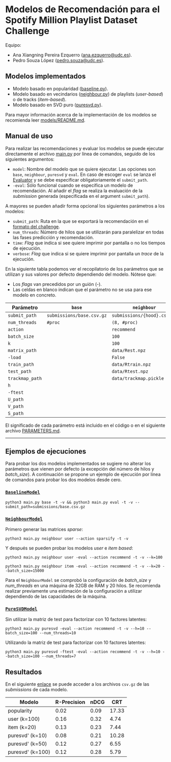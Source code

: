 # Modelos de Recomendación para el Spotify Million Playlist Dataset Challenge


Equipo:
- Ana Xiangning Pereira Ezquerro ([ana.ezquerro@udc.es](mailto:ana.ezquerro@udc.es)).
- Pedro Souza López ([pedro.souza@udc.es](mailto:pedro.souza@udc.es)).

## Modelos implementados

- Modelo basado en popularidad ([baseline.py](models/baseline.py)). 
- Modelo basado en vecindarios ([neighbour.py](models/neighbour.py)) de playlists (_user-based_) o de tracks (_item-based_).
- Modelo basado en SVD puro ([puresvd.py](models/puresvd.py)).

Para mayor información acerca de la implementación de los modelos se recomienda leer [models/README.md](models/README.md).

## Manual de uso

Para realizar las recomendaciones y evaluar los modelos se puede ejecutar directamente el archivo 
[main.py](main.py) por línea de comandos, seguido de los siguientes argumentos:

- `model`: Nombre del modelo que se quiere ejecutar. Las opciones son `base`, `neighbour`, `puresvd` y `eval`. En caso 
de escoger `eval` se lanza el [Evaluator](utils/evaluation.py) y se debe especificar obligatoriamente el `submit_path`.
- `-eval`: Sólo funcional cuando se especifica un modelo de recomendación. Al añadir el _flag_ se realiza la evaluación de la _submission_ generada (especificada en el argument
`submit_path`).

A mayores se pueden añadir forma opcional los siguientes parámetros a los modelos:


- `submit_path`: Ruta en la que se exportará la recomendación en el 
[formato del challenge](https://www.aicrowd.com/challenges/spotify-million-playlist-dataset-challenge/). 
- `num_threads`: Número de hilos que se utilizarán para paralelizar en todas las fases 
predicción y recomendación.
- `time`: *Flag* que indica si see quiere imprimir por pantalla o no los tiempos de ejecución. 
- `verbose`: *Flag* que indica si se quiere imprimir por pantalla un _trace_ de la ejecución. 

En la siguiente tabla podemos ver el recopilatorio de los parámetros que se utilizan y sus valores por defecto dependiendo 
del modelo. Nótese que:

- Los *flags* van precedidos por un guión (-).
- Las celdas en blanco indican que el parámetro no se usa para ese modelo en concreto.

| Parámetro       | `base`                    | `neighbour`                 | `puresvd`                       |
|-----------------|---------------------------|-----------------------------|---------------------------------|
| `submit_path`   | `submissions/base.csv.gz` | `submissions/{hood}.csv.gz` | `submissions/puresvd{h}.csv.gz` |
| `num_threads`   | `#proc`                   | `(8, #proc)`                | `#proc`                         |
| `action`        |                           | `recommend`                 | `recommend`                     |
| `batch_size`    |                           | `100`                       | `100`                           |
| `k`             |                           | `100`                       |                                 |
| `matrix_path`   |                           | `data/Rest.npz`             |                                 |
| `-load`         |                           | `False`                     |                                 |
| `train_path`    |                           | `data/Rtrain.npz`           | `data/Rtrain.npz`               |
| `test_path`     |                           | `data/Rtest.npz`            | `data/Rtest.npz`                |
| `trackmap_path` |                           | `data/trackmap.pickle`      | `data/trackmap.pickle`          |
| `h`             |                           |                             | `10`                            |
| `-ftest`        |                           |                             | `False`                         |     
| `U_path`        |                           |                             | `data/U.npz`                    |
| `V_path`        |                           |                             | `data/V.npz`                    |
| `S_path`        |                           |                             | `data/S.npz`                    |

El significado de cada parámetro está incluido en el código o en el siguiente archivo [PARAMETERS.md](PARAMETERS.md).

---
## Ejemplos de ejecuciones

Para probar los dos modelos implementados se sugiere no alterar los parámetros que vienen por defecto (a excepción del 
número de hilos y _batch_size_). A continuación se propone un ejemplo de ejecución por línea de comandos para probar 
los dos modelos desde cero.


### [`BaselineModel`](models/baseline.py)


```shell
python3 main.py base -t -v && python3 main.py eval -t -v --submit_path=submissions/base.csv.gz
```
### [`NeighbourModel`](models/neighbour.py)

Primero generar las matrices _sparse_:

```shell
python3 main.py neighbour user --action sparsify -t -v
```

Y después se pueden probar los modelos _user_ e _item_ _based_:

```shell
python3 main.py neighbour user -eval --action recommend -t -v --k=100
```

```shell
python3 main.py neighbour item -eval --action recommend -t -v --k=20 --batch_size=15000
```

Para el `NeighbourModel` se comprobó la configuración de _batch_size_ y _num_threads_ en una máquina de 32GB de RAM y 20 hilos. 
Se recomienda realizar previamente una estimación de la configuración a utilizar dependiendo de las capacidades de la máquina.

### [`PureSVDModel`](models/puresvd.py)

Sin utilizar la matriz de test para factorizar con 10 factores latentes:
```shell
python3 main.py puresvd -eval --action recommend -t -v --h=10 --batch_size=100 --num_threads=10
```

Utilizando la matriz de test para factorizar con 10 factores latentes:

```shell
python3 main.py puresvd -ftest -eval --action recommend -t -v --h=10 --batch_size=100 --num_threads=7
```


## Resultados 

En el siguiente [enlace](https://udcgal-my.sharepoint.com/:f:/g/personal/ana_ezquerro_udc_es/EuDyme7p-uFPpVomMjwWkmgBhpUUz3clxkTMELy2J0BZjA?e=FOFokB) 
se puede acceder a los archivos `csv.gz` de las _submissions_ de cada modelo.

| Modelo            | R-Precision | nDCG | CRT   |
|-------------------|-------------|------|-------|
| popularity        | 0.02        | 0.09 | 17.33 |
| user (k=100)      | 0.16        | 0.32 | 4.74  |
| item (k=20)       | 0.13        | 0.23 | 7.44  |
| puresvd' (k=10)   | 0.08        | 0.21 | 10.28 |  
| puresvd' (k=50)   | 0.12        | 0.27 | 6.55  |  
| puresvd' (k=100)  | 0.12        | 0.28 | 5.79  |  



